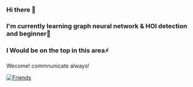 ### Hi there 👋
### I'm currently learning graph neural network & HOI detection and beginner🌱
### I Would be on the top in this area⚡

Wecome! commnunicate always!

[![Friends](https://hits.seeyoufarm.com/api/count/incr/badge.svg?url=https%3A%2F%2Fgithub.com%2FGodkimchiy&count_bg=%2344E5E0&title_bg=%23D51A1A&icon=github.svg&icon_color=%23FDFDFD&title=Friends&edge_flat=false)](https://hits.seeyoufarm.com)


<!--
**Godkimchiy/Godkimchiy** is a ✨ _special_ ✨ repository because its `README.md` (this file) appears on your GitHub profile.

Here are some ideas to get you started:

- 🔭 I’m currently working on ...
- 🌱 I’m currently learning ...
- 👯 I’m looking to collaborate on ...
- 🤔 I’m looking for help with ...
- 💬 Ask me about ...
- 📫 How to reach me: ...
- 😄 Pronouns: ...
- ⚡ Fun fact: ...
-->
